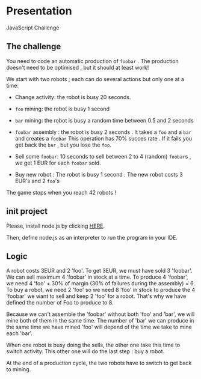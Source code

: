 # Presentation
JavaScript Challenge

## The challenge

You need to code an automatic production  of `foobar` . The production doesn't need to be optimised , but it should at least work!

We start with two robots ; each can do several actions but only one at a time:

* Change activity: the robot is busy 20 seconds.
* `foo` mining: the robot is busy 1 second
* `bar` mining: the robot is busy a random time between 0.5 and  2 seconds
* `foobar` assembly : the robot is busy 2 seconds . It takes a `foo` and a `bar` and creates a `foobar`
  This operation has 70% succes rate . If it fails you get back the `bar` , but you lose the `foo`.

* Sell some `foobar`: 10 seconds to sell between 2 to 4 (random) `foobar`s , we get 1 EUR for each `foobar` sold.
* Buy new robot : The robot is busy 1 second . The new robot costs 3 EUR's and 2 `foo`'s

The game stops when you reach 42 robots !


## init project
Please, install node.js by clicking [HERE](https://nodejs.org/en/#download). 

Then, define node.js as an interpreter to run the program in your IDE.

## Logic

A robot costs 3EUR and 2 'foo'. To get 3EUR, we must have sold 3 'foobar'. We can sell maximum 4 'foobar' in stock at a time.
To produce 4 'foobar', we need 4 'foo' + 30% of margin (30% of failures during the assembly) = 6. 
To buy a robot, we need 2 'foo' so we need 8 'foo' in stock to produce the 4 'foobar' we want to sell and keep 2 'foo' for a robot. 
That's why we have defined the number of Foo to produce to 8.

Because we can't assemble the 'foobar' without both 'foo' and 'bar', we will mine both of them in the same time. 
The number of 'bar' we can produce in the same time we have mined 'foo' will depend of the time we take to mine each 'bar'.

When one robot is busy doing the sells, the other one take this time to switch activity. This other one will do the last step : buy a robot. 

At the end of a production cycle, the two robots have to switch to get back to mining. 

